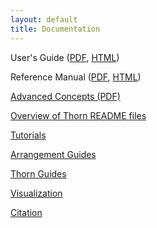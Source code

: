 ```yaml
---
layout: default
title: Documentation
---
```

User\'s Guide ([PDF](UsersGuide.pdf),
[HTML](usersguide/UsersGuide.html))

Reference Manual ([PDF](ReferenceManual.pdf),
[HTML](referencemanual/ReferenceManual.html))

[Advanced Concepts (PDF)](CoreDoc.pdf)

[Overview of Thorn README files](Readme_Info.php)

[Tutorials](tutorials/)

[Arrangement Guides](arrangements/)

[Thorn Guides](thorns/)

[Visualization](visualization/)

[Citation](citation/)
